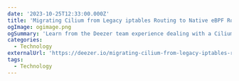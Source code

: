 ```yaml
---
date: '2023-10-25T12:33:00.000Z'
title: 'Migrating Cilium from Legacy iptables Routing to Native eBPF Routing in Production'
ogImage: ogimage.png
ogSummary: 'Learn from the Deezer team experience dealing with a Cilium misconfiguration on their production Kubernetes clusters and how they fixed it'
categories:
  - Technology
externalUrl: 'https://deezer.io/migrating-cilium-from-legacy-iptables-routing-to-native-ebpf-routing-in-production-84a035af1cd6'
tags:
  - Technology
---
```

